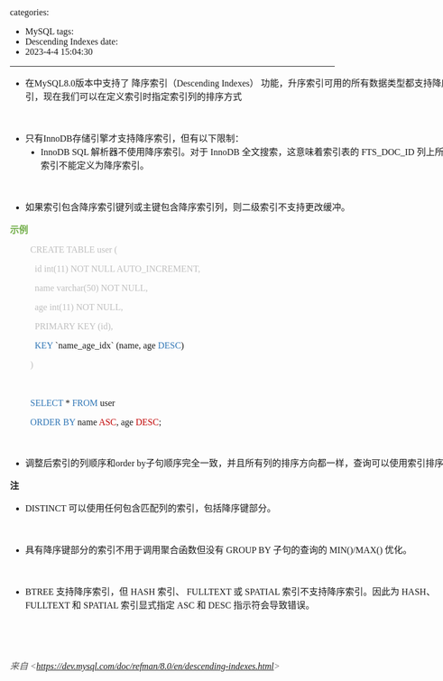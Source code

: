 categories:
- MySQL
tags:
- Descending Indexes
date:
- 2023-4-4 15:04:30
---

<body lang=zh-CN style='font-family:"Microsoft YaHei UI";font-size:12.0pt'>
<!--StartFragment-->

<div style='direction:ltr;border-width:100%'>

<div style='direction:ltr;margin-top:0in;margin-left:0in;width:8.5027in'>

<div style='direction:ltr;margin-top:0in;margin-left:0in;width:8.5027in'>

<ul type=disc style='direction:ltr;unicode-bidi:embed;margin-top:0in;
 margin-bottom:0in'>
 <li style='margin-top:0;margin-bottom:0;vertical-align:middle'><span
     style='font-family:"Microsoft YaHei UI";font-size:12.0pt' lang=zh-CN>在</span><span
     style='font-family:"Comic Sans MS";font-size:12.0pt' lang=zh-CN>MySQL8.0</span><span
     style='font-family:"Microsoft YaHei UI";font-size:12.0pt' lang=zh-CN>版本中支持了</span><span
     style='font-family:"Comic Sans MS";font-size:12.0pt' lang=en-US> </span><span
     style='font-family:"Microsoft YaHei UI";font-size:12.0pt' lang=zh-CN>降序索引（</span><span
     style='font-family:"Comic Sans MS";font-size:12.0pt' lang=zh-CN>Descending
     Indexes</span><span style='font-family:"Microsoft YaHei UI";font-size:
     12.0pt' lang=zh-CN>）</span><span style='font-family:"Comic Sans MS";
     font-size:12.0pt' lang=en-US> </span><span style='font-family:"Microsoft YaHei UI";
     font-size:12.0pt' lang=zh-CN>功能，升序索引可用的所有数据类型都支持降序索引，现在我们可以在定义索引时指定索引列的排序方式</span></li>
</ul>

<p style='font-family:"Microsoft YaHei UI";font-size:12.0pt'>&nbsp;</p>

<ul type=disc style='direction:ltr;unicode-bidi:embed;margin-top:0in;
 margin-bottom:0in'>
 <li style='margin-top:0;margin-bottom:0;vertical-align:middle'><span
     style='font-family:"Microsoft YaHei UI";font-size:12.0pt'>只有</span><span
     style='font-family:"Comic Sans MS";font-size:12.0pt'>InnoDB</span><span
     style='font-family:"Microsoft YaHei UI";font-size:12.0pt'>存储引擎才支持降序索引，但有以下限制：</span></li>
 <ul type=disc style='direction:ltr;unicode-bidi:embed;margin-top:0in;
  margin-bottom:0in'>
  <li style='margin-top:0;margin-bottom:0;vertical-align:middle'><span
      style='font-family:"Comic Sans MS";font-size:12.0pt' lang=en-US>I</span><span
      style='font-family:"Comic Sans MS";font-size:12.0pt' lang=zh-CN>nnoDB SQL
      </span><span style='font-family:"Microsoft YaHei UI";font-size:12.0pt'
      lang=zh-CN>解析器不使用降序索引。对于</span><span style='font-family:"Comic Sans MS";
      font-size:12.0pt' lang=zh-CN> InnoDB </span><span style='font-family:
      "Microsoft YaHei UI";font-size:12.0pt' lang=zh-CN>全文搜索，这意味着索引表的</span><span
      style='font-family:"Comic Sans MS";font-size:12.0pt' lang=zh-CN>
      FTS_DOC_ID </span><span style='font-family:"Microsoft YaHei UI";
      font-size:12.0pt' lang=zh-CN>列上所需的索引不能定义为降序索引。</span></li>
 </ul>
</ul>

<p style='margin-left:.75in;font-family:"Comic Sans MS";font-size:
12.0pt'>&nbsp;</p>

<ul type=disc style='direction:ltr;unicode-bidi:embed;margin-top:0in;
 margin-bottom:0in'>
 <li style='margin-top:0;margin-bottom:0;vertical-align:middle'><span
     style='font-family:"Microsoft YaHei UI";font-size:12.0pt'>如果索引包含降序索引键列或主键包含降序索引列，则二级索引不支持更改缓冲。</span></li>
</ul>

<p style='font-family:"Microsoft YaHei UI";font-size:12.0pt;
color:#70AD47'><span style='font-weight:bold'>示例</span></p>

<p style='margin-left:.375in;font-family:"Comic Sans MS";font-size:
12.0pt;color:#BFBFBF'>CREATE TABLE user (</p>

<p style='margin-left:.375in;font-family:"Comic Sans MS";font-size:
12.0pt;color:#BFBFBF'><span style='mso-spacerun:yes'>  </span>id int(11) NOT
NULL AUTO_INCREMENT,</p>

<p style='margin-left:.375in;font-family:"Comic Sans MS";font-size:
12.0pt;color:#BFBFBF'><span style='mso-spacerun:yes'>  </span>name varchar(50)
NOT NULL,</p>

<p style='margin-left:.375in;font-family:"Comic Sans MS";font-size:
12.0pt;color:#BFBFBF'><span style='mso-spacerun:yes'>  </span>age int(11) NOT
NULL,</p>

<p style='margin-left:.375in;font-family:"Comic Sans MS";font-size:
12.0pt;color:#BFBFBF'><span style='mso-spacerun:yes'>  </span>PRIMARY KEY (id),</p>

<p style='margin-left:.375in;font-family:"Comic Sans MS";font-size:
12.0pt'><span lang=zh-CN><span style='mso-spacerun:yes'>  </span></span><span
style='color:#2E75B5' lang=zh-CN>KEY</span><span lang=zh-CN> `name_age_idx`
(name,</span><span lang=en-US> </span><span lang=zh-CN>age</span><span
lang=en-US> </span><span style='color:#2E75B5' lang=en-US>DESC</span><span
lang=zh-CN>)</span></p>

<p style='margin-left:.375in;font-family:"Comic Sans MS";font-size:
12.0pt;color:#BFBFBF'>)</p>

<p style='margin-left:.375in;font-family:"Comic Sans MS";font-size:
12.0pt'>&nbsp;</p>

<p style='margin-left:.375in;font-family:"Comic Sans MS";font-size:
12.0pt'><span style='color:#2E75B5'>SELECT</span> * <span style='color:#2E75B5'>FROM</span>
user</p>

<p style='margin-left:.375in;font-family:"Comic Sans MS";font-size:
12.0pt'><span style='color:#2E75B5' lang=zh-CN>ORDER BY</span><span lang=zh-CN>
name</span><span style='color:#C00000' lang=en-US> ASC</span><span lang=zh-CN>,
age</span><span lang=en-US> </span><span style='color:#C00000' lang=en-US>DESC</span><span
lang=zh-CN>;</span></p>

<p style='font-family:"Comic Sans MS";font-size:12.0pt'>&nbsp;</p>

<ul type=disc style='direction:ltr;unicode-bidi:embed;margin-top:0in;
 margin-bottom:0in'>
 <li style='margin-top:0;margin-bottom:0;vertical-align:middle'><span
     style='font-family:"Microsoft YaHei UI";font-size:12.0pt'>调整后索引的列顺序和</span><span
     style='font-family:"Comic Sans MS";font-size:12.0pt'>order by</span><span
     style='font-family:"Microsoft YaHei UI";font-size:12.0pt'>子句顺序完全一致，并且所有列的排序方向都一样，查询可以使用索引排序</span></li>
</ul>

<p style='font-family:"Microsoft YaHei UI";font-size:12.0pt'><span
style='font-weight:bold'>注</span></p>

<ul type=disc style='direction:ltr;unicode-bidi:embed;margin-top:0in;
 margin-bottom:0in'>
 <li style='margin-top:0;margin-bottom:0;vertical-align:middle'><span
     style='font-family:"Comic Sans MS";font-size:12.0pt'>DISTINCT </span><span
     style='font-family:"Microsoft YaHei UI";font-size:12.0pt'>可以使用任何包含匹配列的索引，包括降序键部分。</span></li>
</ul>

<p style='margin-left:.375in;font-family:"Comic Sans MS";font-size:
12.0pt'>&nbsp;</p>

<ul type=disc style='direction:ltr;unicode-bidi:embed;margin-top:0in;
 margin-bottom:0in'>
 <li style='margin-top:0;margin-bottom:0;vertical-align:middle'><span
     style='font-family:"Microsoft YaHei UI";font-size:12.0pt'>具有降序键部分的索引不用于调用聚合函数但没有</span><span
     style='font-family:"Comic Sans MS";font-size:12.0pt'> GROUP BY </span><span
     style='font-family:"Microsoft YaHei UI";font-size:12.0pt'>子句的查询的</span><span
     style='font-family:"Comic Sans MS";font-size:12.0pt'> MIN()/MAX() </span><span
     style='font-family:"Microsoft YaHei UI";font-size:12.0pt'>优化。</span></li>
</ul>

<p style='margin-left:.375in;font-family:"Comic Sans MS";font-size:
12.0pt'>&nbsp;</p>

<ul type=disc style='direction:ltr;unicode-bidi:embed;margin-top:0in;
 margin-bottom:0in'>
 <li style='margin-top:0;margin-bottom:0;vertical-align:middle'><span
     style='font-family:"Comic Sans MS";font-size:12.0pt'>BTREE </span><span
     style='font-family:"Microsoft YaHei UI";font-size:12.0pt'>支持降序索引，但</span><span
     style='font-family:"Comic Sans MS";font-size:12.0pt'> HASH </span><span
     style='font-family:"Microsoft YaHei UI";font-size:12.0pt'>索引、</span><span
     style='font-family:"Comic Sans MS";font-size:12.0pt'> FULLTEXT </span><span
     style='font-family:"Microsoft YaHei UI";font-size:12.0pt'>或</span><span
     style='font-family:"Comic Sans MS";font-size:12.0pt'> SPATIAL </span><span
     style='font-family:"Microsoft YaHei UI";font-size:12.0pt'>索引不支持降序索引。因此为</span><span
     style='font-family:"Comic Sans MS";font-size:12.0pt'> HASH</span><span
     style='font-family:"Microsoft YaHei UI";font-size:12.0pt'>、</span><span
     style='font-family:"Comic Sans MS";font-size:12.0pt'>FULLTEXT </span><span
     style='font-family:"Microsoft YaHei UI";font-size:12.0pt'>和</span><span
     style='font-family:"Comic Sans MS";font-size:12.0pt'> SPATIAL </span><span
     style='font-family:"Microsoft YaHei UI";font-size:12.0pt'>索引显式指定</span><span
     style='font-family:"Comic Sans MS";font-size:12.0pt'> ASC </span><span
     style='font-family:"Microsoft YaHei UI";font-size:12.0pt'>和</span><span
     style='font-family:"Comic Sans MS";font-size:12.0pt'> DESC </span><span
     style='font-family:"Microsoft YaHei UI";font-size:12.0pt'>指示符会导致错误。</span></li>
</ul>

<p style='font-family:"Comic Sans MS";font-size:12.0pt'>&nbsp;</p>

<p style='font-family:"Comic Sans MS";font-size:12.0pt'>&nbsp;</p>

<p><cite style='font-size:12.0pt;color:#595959'><span
style='font-family:"Microsoft YaHei UI"'>来自</span><span style='font-family:
"Comic Sans MS"'> &lt;</span><a
href="https://dev.mysql.com/doc/refman/8.0/en/descending-indexes.html"><span
style='font-family:"Comic Sans MS"'>https://dev.mysql.com/doc/refman/8.0/en/descending-indexes.html</span></a><span
style='font-family:"Comic Sans MS"'>&gt; </span></cite></p>

</div>

</div>

</div>

<!--EndFragment-->
</body>
